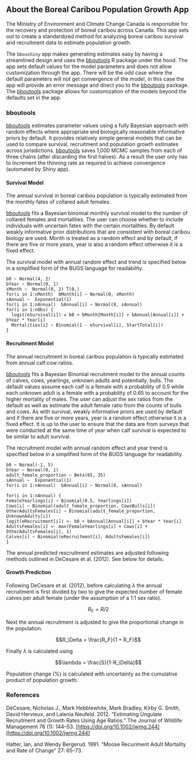 <!---
# Copyright 2023 Environment and Climate Change Canada
#
# Licensed under the Apache License, Version 2.0 (the "License");
# you may not use this file except in compliance with the License.
# You may obtain a copy of the License at
#
# http://www.apache.org/licenses/LICENSE-2.0
#
# Unless required by applicable law or agreed to in writing, software
# distributed under the License is distributed on an "AS IS" BASIS,
# WITHOUT WARRANTIES OR CONDITIONS OF ANY KIND, either express or implied.
# See the License for the specific language governing permissions and
# limitations under the License.
-->

## About the Boreal Caribou Population Growth App

The Ministry of Environment and Climate Change Canada is responsible for
the recovery and protection of boreal caribou across Canada. This app
sets out to create a standardized method for analyzing boreal caribou
survival and recruitment data to estimate population growth. 

The `bboushiny` app makes generating estimates easy by having a streamlined 
design and uses the [bboutools](https://poissonconsulting.github.io/bboutools/) R package under the hood. 
The app sets default values for the model parameters and does not allow customization through the app. 
There will be the odd case where the default parameters will not get convergence of the model, in this case the
app will provide an error message and direct you to the [bboutools](https://poissonconsulting.github.io/bboutools/) package. 
The [bboutools](https://poissonconsulting.github.io/bboutools/) package allows for customization of the models beyond the defaults set in the app. 

### bboutools

[bboutools](https://poissonconsulting.github.io/bboutools/) estimates parameter values using a fully Bayesian approach
with random effects where appropriate and biologically reasonable
informative priors by default. It provides relatively simple general
models that can be used to compare survival, recruitment and population
growth estimates across jurisdictions. 
[bboutools](https://poissonconsulting.github.io/bboutools/) saves 1,000 MCMC
samples from each of three chains (after discarding the first halves).
As a result the user only has to increment the thinning rate as required
to achieve convergence (automated by Shiny app).

#### Survival Model

The annual survival in boreal caribou population is typically estimated
from the monthly fates of collared adult females.

[bboutools](https://poissonconsulting.github.io/bboutools/)
fits a Bayesian binomial monthly survival model to the
number of collared females and mortalities. The user can choose whether
to include individuals with uncertain fates with the certain
mortalities. By default weakly informative prior distributions that
are consistent with boreal caribou biology are used. Month is treated as
a random effect and by default, if there are five or more years, year is
also a random effect otherwise it is a fixed effect.

The survival model with annual random effect and trend is specified below in a
simplified form of the BUGS language for readability.

    b0 ~ Normal(4, 2)
    bYear ~ Normal(0, 1)
    sMonth ~  Normal(0, 2) T(0,)
    for(i in 1:nMonth)  bMonth[i] ~ Normal(0, sMonth)
    sAnnual ~  Exponential(1)
    for(i in 1:nAnnual)  bAnnual[i] ~ Normal(0, sAnnual)
    for(i in 1:nObs) {
      logit(eSurvival[i]) = b0 + bMonth[Month[i]] + bAnnual[Annual[i]] + bYear * Year[i]
      Mortalities[i] ~ Binomial(1 - eSurvival[i], StartTotal[i])
    }

#### Recruitment Model

The annual recruitment in boreal caribou population is typically
estimated from annual calf:cow ratios.

[bboutools](https://poissonconsulting.github.io/bboutools/)
fits a Bayesian Binomial recruitment model to the
annual counts of calves, cows, yearlings, unknown adults and potentially, bulls. 
The default values assume each calf is a female with a 
probability of 0.5 while each unknown adult is a female with a 
probability of 0.65 to account for the higher mortality of males. 
The user can adjust the sex ratios from the default as well as estimate the adult female ratio from the counts of bulls and cows. 
As with survival, weakly informative priors are used by default and if there are
five or more years, year is a random effect otherwise it is a fixed
effect. It is up to the user to ensure that the data are from surveys
that were conducted at the same time of year when calf survival is
expected to be similar to adult survival.

The recruitment model with annual random effect and year trend is specified below in a simplified form of the BUGS language for readability.

    b0 ~ Normal(-1, 5)
    bYear ~ Normal(0, 1)
    adult_female_proportion ~ Beta(65, 35)
    sAnnual ~  Exponential(1)
    for(i in 1:nAnnual)  bAnnual[i] ~ Normal(0, sAnnual)

    for(i in 1:nAnnual) {
    FemaleYearlings[i] ~ Binomial(0.5, Yearlings[i])
    Cows[i] ~ Binomial(adult_female_proportion, CowsBulls[i])
    OtherAdultsFemales[i] ~ Binomial(adult_female_proportion, UnknownAdults[i])
    logit(eRecruitment[i]) <- b0 + bAnnual[Annual[i]] + bYear * Year[i]
    AdultsFemales[i] <- max(FemaleYearlings[i] + Cows[i] + OtherAdultsFemales[i], 1)
    Calves[i] ~ Binomial(eRecruitment[i], AdultsFemales[i])
    }

The annual predicted rescruitment estimates are adjusted following methods outlined in DeCesare et al. (2012). See below for details. 

#### Growth Prediction

Following DeCesare et al. (2012), before calculating *λ* the annual
recruitment is first divided by two to give the expected number of
female calves per adult female (under the assumption of a 1:1 sex
ratio).

$$R_F = R/2$$

Next the annual recruitment is adjusted to give the proportional change
in the population.

$$R_\Delta =  \frac{R_F}{1 + R_F}$$

Finally *λ* is calculated using

$$\lambda = \frac{S}{1-R_\Delta}$$

Population change (%) is calculated with uncertainty as the cumulative product of population growth.

### References

DeCesare, Nicholas J., Mark Hebblewhite, Mark Bradley, Kirby G. Smith,
David Hervieux, and Lalenia Neufeld. 2012. “Estimating Ungulate
Recruitment and Growth Rates Using Age Ratios.” The Journal of Wildlife
Management 76 (1): 144–53. [https://doi.org/10.1002/jwmg.244](https://doi.org/10.1002/jwmg.244)

Hatter, Ian, and Wendy Bergerud. 1991. “Moose Recuriment Adult Mortality
and Rate of Change” 27: 65–73.
